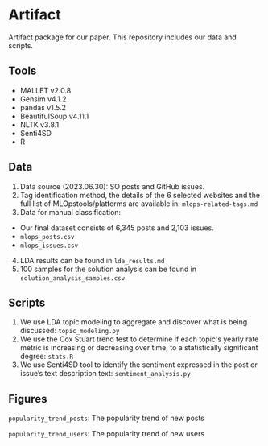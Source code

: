 # Artifact
Artifact package for our paper. This repository includes our data and scripts. 

## Tools
- MALLET v2.0.8
- Gensim v4.1.2
- pandas v1.5.2
- BeautifulSoup v4.11.1
- NLTK v3.8.1
- Senti4SD
- R

## Data
1. Data source (2023.06.30): SO posts and GitHub issues.
2. Tag identification method, the details of the 6 selected websites and the full list of MLOpstools/platforms are available in: `mlops-related-tags.md`
3. Data for manual classification:
- Our final dataset consists of 6,345 posts and 2,103 issues. 
- `mlops_posts.csv` 
- `mlops_issues.csv`
4. LDA results can be found in `lda_results.md`
5. 100 samples for the solution analysis can be found in `solution_analysis_samples.csv`

## Scripts
1. We use LDA topic modeling to aggregate and discover what is being discussed: 
`topic_modeling.py`
2. We use the Cox Stuart trend test to determine if each topic's yearly rate metric is increasing or decreasing over time, to a statistically significant degree:
`stats.R`
3. We use Senti4SD tool to identify the sentiment expressed in the post or issue’s text description text:
`sentiment_analysis.py`

## Figures
`popularity_trend_posts`:  The popularity trend of new posts

`popularity_trend_users`:  The popularity trend of new users
